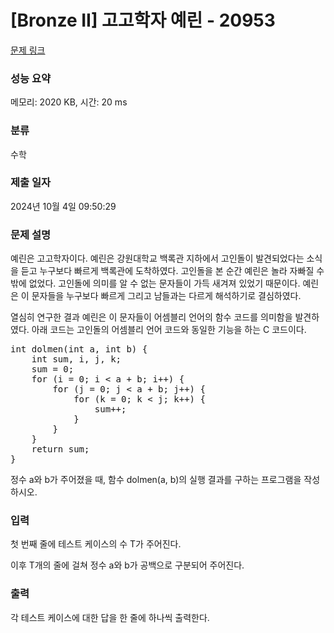 # [Bronze II] 고고학자 예린 - 20953 

[문제 링크](https://www.acmicpc.net/problem/20953) 

### 성능 요약

메모리: 2020 KB, 시간: 20 ms

### 분류

수학

### 제출 일자

2024년 10월 4일 09:50:29

### 문제 설명

<p>예린은 고고학자이다. 예린은 강원대학교 백록관 지하에서 고인돌이 발견되었다는 소식을 듣고 누구보다 빠르게 백록관에 도착하였다. 고인돌을 본 순간 예린은 놀라 자빠질 수밖에 없었다. 고인돌에 의미를 알 수 없는 문자들이 가득 새겨져 있었기 때문이다. 예린은 이 문자들을 누구보다 빠르게 그리고 남들과는 다르게 해석하기로 결심하였다.</p>

<p>열심히 연구한 결과 예린은 이 문자들이 어셈블리 언어의 함수 코드를 의미함을 발견하였다. 아래 코드는 고인돌의 어셈블리 언어 코드와 동일한 기능을 하는 C 코드이다.</p>

<pre>int dolmen(int a, int b) {
    int sum, i, j, k;
    sum = 0;
    for (i = 0; i < a + b; i++) {
        for (j = 0; j < a + b; j++) {
            for (k = 0; k < j; k++) {
                sum++;
            }
        }
    }
    return sum;
}
</pre>

<p>정수 a와 b가 주어졌을 때, 함수 dolmen(a, b)의 실행 결과를 구하는 프로그램을 작성하시오.</p>

### 입력 

 <p>첫 번째 줄에 테스트 케이스의 수 T가 주어진다.</p>

<p>이후 T개의 줄에 걸쳐 정수 a와 b가 공백으로 구분되어 주어진다.</p>

### 출력 

 <p>각 테스트 케이스에 대한 답을 한 줄에 하나씩 출력한다.</p>

